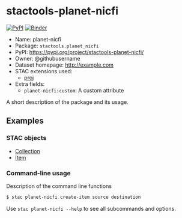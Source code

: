 # stactools-planet-nicfi

[![PyPI](https://img.shields.io/pypi/v/stactools-planet-nicfi)](https://pypi.org/project/stactools-planet-nicfi/)
[![Binder](https://mybinder.org/badge_logo.svg)](https://mybinder.org/v2/gh/stactools-packages/planet-nicfi/main?filepath=docs/installation_and_basic_usage.ipynb)

- Name: planet-nicfi
- Package: `stactools.planet_nicfi`
- PyPI: https://pypi.org/project/stactools-planet-nicfi/
- Owner: @githubusername
- Dataset homepage: http://example.com
- STAC extensions used:
  - [proj](https://github.com/stac-extensions/projection/)
- Extra fields:
  - `planet-nicfi:custom`: A custom attribute

A short description of the package and its usage.

## Examples

### STAC objects

- [Collection](examples/collection.json)
- [Item](examples/item/item.json)

### Command-line usage

Description of the command line functions

```bash
$ stac planet-nicfi create-item source destination
```

Use `stac planet-nicfi --help` to see all subcommands and options.
